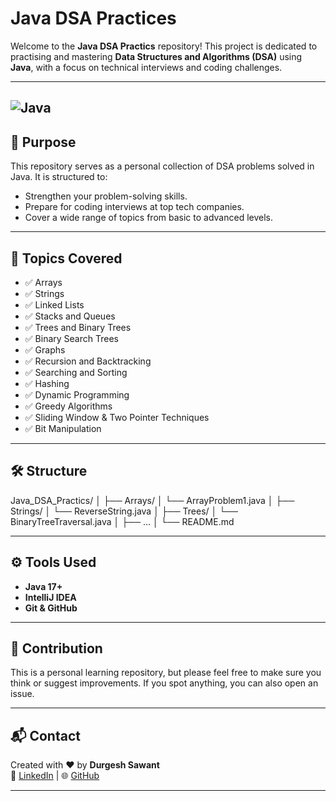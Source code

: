 # Java DSA Practices

Welcome to the **Java DSA Practics** repository! This project is dedicated to practising and mastering **Data Structures and Algorithms (DSA)** using **Java**, with a focus on technical interviews and coding challenges.

---
![Java](https://img.shields.io/badge/Java-22%2B-brightgreen)
---

## 📌 Purpose

This repository serves as a personal collection of DSA problems solved in Java. It is structured to:
- Strengthen your problem-solving skills.
- Prepare for coding interviews at top tech companies.
- Cover a wide range of topics from basic to advanced levels.

---

## 🧠 Topics Covered

- ✅ Arrays
- ✅ Strings
- ✅ Linked Lists
- ✅ Stacks and Queues
- ✅ Trees and Binary Trees
- ✅ Binary Search Trees
- ✅ Graphs
- ✅ Recursion and Backtracking
- ✅ Searching and Sorting
- ✅ Hashing
- ✅ Dynamic Programming
- ✅ Greedy Algorithms
- ✅ Sliding Window & Two Pointer Techniques
- ✅ Bit Manipulation

---

## 🛠 Structure
Java_DSA_Practics/
│
├── Arrays/
│ └── ArrayProblem1.java
│
├── Strings/
│ └── ReverseString.java
│
├── Trees/
│ └── BinaryTreeTraversal.java
│
├── ...
│
└── README.md

---

## ⚙️ Tools Used

- **Java 17+**
- **IntelliJ IDEA**
- **Git & GitHub**

---

## 🤝 Contribution

This is a personal learning repository, but please feel free to make sure you think or suggest improvements. If you spot anything, you can also open an issue.

---

## 📬 Contact

Created with ❤️ by **Durgesh Sawant**  
📧 [LinkedIn](https://www.linkedin.com/in/durgeshsawant) | 🌐 [GitHub](https://github.com/DUSAWANT3)

---

